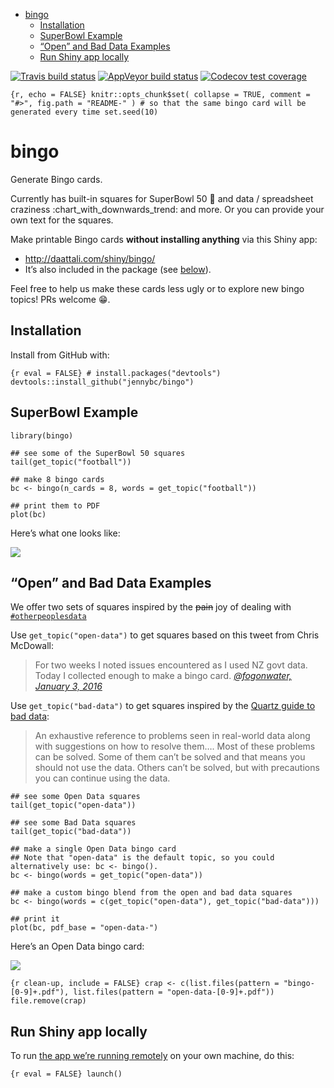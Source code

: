 
  - [bingo](#bingo)
      - [Installation](#installation)
      - [SuperBowl Example](#superbowl-example)
      - [“Open” and Bad Data Examples](#open-and-bad-data-examples)
      - [Run Shiny app locally](#run-shiny-app-locally)

<!-- README.md is generated from README.Rmd. Please edit that file -->

<!-- badges: start -->

[![Travis build
status](https://travis-ci.org/jennybc/bingo.svg?branch=master)](https://travis-ci.org/jennybc/bingo)
[![AppVeyor build
status](https://ci.appveyor.com/api/projects/status/github/jennybc/bingo?branch=master&svg=true)](https://ci.appveyor.com/project/jennybc/bingo)
[![Codecov test
coverage](https://codecov.io/gh/jennybc/bingo/branch/master/graph/badge.svg)](https://codecov.io/gh/jennybc/bingo?branch=master)
<!-- badges: end -->

`{r, echo = FALSE} knitr::opts_chunk$set( collapse = TRUE, comment =
"#>", fig.path = "README-" ) # so that the same bingo card will be
generated every time set.seed(10)`

# bingo

Generate Bingo cards.

Currently has built-in squares for SuperBowl 50 :football: and data /
spreadsheet craziness :chart\_with\_downwards\_trend: and more. Or you
can provide your own text for the squares.

Make printable Bingo cards **without installing anything** via this
Shiny app:

  - <http://daattali.com/shiny/bingo/>
  - It’s also included in the package (see
    [below](#run-shiny-app-locally)).

Feel free to help us make these cards less ugly or to explore new bingo
topics\! PRs welcome :grin:.

## Installation

Install from GitHub with:

`{r eval = FALSE} # install.packages("devtools")
devtools::install_github("jennybc/bingo")`

## SuperBowl Example

``` {r}
library(bingo)

## see some of the SuperBowl 50 squares
tail(get_topic("football"))

## make 8 bingo cards
bc <- bingo(n_cards = 8, words = get_topic("football"))

## print them to PDF
plot(bc)
```

Here’s what one looks like:

![](img/bingo-01-superbowl-50-2016.png)

## “Open” and Bad Data Examples

We offer two sets of squares inspired by the ~~pain~~ joy of dealing
with
[`#otherpeoplesdata`](https://twitter.com/search?q=%23otherpeoplesdata&src=tyah)

Use `get_topic("open-data")` to get squares based on this tweet from
Chris McDowall:

> For two weeks I noted issues encountered as I used NZ govt data. Today
> I collected enough to make a bingo card. *[@fogonwater,
> January 3, 2016](https://twitter.com/fogonwater/status/683785398112260097)*

Use `get_topic("bad-data")` to get squares inspired by the [Quartz guide
to bad data](https://github.com/Quartz/bad-data-guide):

> An exhaustive reference to problems seen in real-world data along with
> suggestions on how to resolve them…. Most of these problems can be
> solved. Some of them can’t be solved and that means you should not use
> the data. Others can’t be solved, but with precautions you can
> continue using the data.

``` {r}
## see some Open Data squares
tail(get_topic("open-data"))

## see some Bad Data squares
tail(get_topic("bad-data"))

## make a single Open Data bingo card
## Note that "open-data" is the default topic, so you could alternatively use: bc <- bingo().
bc <- bingo(words = get_topic("open-data"))

## make a custom bingo blend from the open and bad data squares
bc <- bingo(words = c(get_topic("open-data"), get_topic("bad-data")))

## print it
plot(bc, pdf_base = "open-data-")
```

Here’s an Open Data bingo card:

![](img/bingo-01-open-data.png)

`{r clean-up, include = FALSE} crap <- c(list.files(pattern =
"bingo-[0-9]+.pdf"), list.files(pattern = "open-data-[0-9]+.pdf"))
file.remove(crap)`

## Run Shiny app locally

To run [the app we’re running
remotely](http://daattali.com/shiny/bingo/) on your own machine, do
this:

`{r eval = FALSE} launch()`
